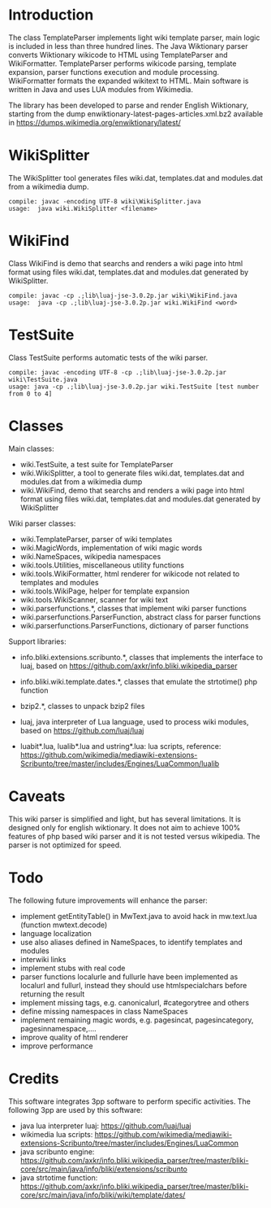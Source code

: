 # Introduction
The class TemplateParser implements light wiki template parser, main logic is included in less than three hundred lines.
The Java Wiktionary parser converts Wiktionary wikicode to HTML using TemplateParser and WikiFormatter.
TemplateParser performs wikicode parsing, template expansion, parser functions execution and module processing.
WikiFormatter formats the expanded wikitext to HTML.
Main software is written in Java and uses LUA modules from Wikimedia.

The library has been developed to parse and render English Wiktionary, starting from the dump enwiktionary-latest-pages-articles.xml.bz2 available in https://dumps.wikimedia.org/enwiktionary/latest/

# WikiSplitter
The WikiSplitter tool generates files wiki.dat, templates.dat and modules.dat from a wikimedia dump.
```
compile: javac -encoding UTF-8 wiki\WikiSplitter.java
usage:  java wiki.WikiSplitter <filename>
```
# WikiFind
Class WikiFind is demo that searchs and renders a wiki page into html format using files wiki.dat, templates.dat and modules.dat generated by WikiSplitter.
```
compile: javac -cp .;lib\luaj-jse-3.0.2p.jar wiki\WikiFind.java
usage:  java -cp .;lib\luaj-jse-3.0.2p.jar wiki.WikiFind <word>
```
# TestSuite
Class TestSuite performs automatic tests of the wiki parser.
```
compile: javac -encoding UTF-8 -cp .;lib\luaj-jse-3.0.2p.jar wiki\TestSuite.java
usage: java -cp .;lib\luaj-jse-3.0.2p.jar wiki.TestSuite [test number from 0 to 4]
```
# Classes
Main classes:
- wiki.TestSuite, a test suite for TemplateParser
- wiki.WikiSplitter, a tool to generate files wiki.dat, templates.dat and modules.dat from a wikimedia dump
- wiki.WikiFind, demo that searchs and renders a wiki page into html format using files wiki.dat, templates.dat and modules.dat generated by WikiSplitter

Wiki parser classes:
- wiki.TemplateParser, parser of wiki templates
- wiki.MagicWords, implementation of wiki magic words
- wiki.NameSpaces, wikipedia namespaces
- wiki.tools.Utilities, miscellaneous utility functions
- wiki.tools.WikiFormatter, html renderer for wikicode not related to templates and modules
- wiki.tools.WikiPage, helper for template expansion
- wiki.tools.WikiScanner, scanner for wiki text
- wiki.parserfunctions.*, classes that implement wiki parser functions
- wiki.parserfunctions.ParserFunction, abstract class for parser functions
- wiki.parserfunctions.ParserFunctions, dictionary of parser functions

Support libraries:
- info.bliki.extensions.scribunto.*, classes that implements the interface to luaj, based on https://github.com/axkr/info.bliki.wikipedia_parser 
- info.bliki.wiki.template.dates.*, classes that emulate the strtotime() php function
- bzip2.*, classes to unpack bzip2 files

- luaj, java interpreter of Lua language, used to process wiki modules, based on https://github.com/luaj/luaj

- luabit\*.lua, lualib\*.lua and ustring\*.lua: lua scripts, reference: https://github.com/wikimedia/mediawiki-extensions-Scribunto/tree/master/includes/Engines/LuaCommon/lualib

# Caveats
This wiki parser is simplified and light, but has several limitations. It is designed only for english wiktionary.
It does not aim to achieve 100% features of php based wiki parser and it is not tested versus wikipedia.
The parser is not optimized for speed.

# Todo
The following future improvements will enhance the parser:
- implement getEntityTable() in MwText.java to avoid hack in mw.text.lua (function mwtext.decode)
- language localization
- use also aliases defined in NameSpaces, to identify templates and modules
- interwiki links
- implement stubs with real code
- parser functions localurle and fullurle have been implemented as localurl and fullurl, instead they should use htmlspecialchars before returning the result
- implement missing tags, e.g. canonicalurl,  #categorytree and others
- define missing namespaces in class NameSpaces
- implement remaining magic words, e.g. pagesincat, pagesincategory, pagesinnamespace,....
- improve quality of html renderer
- improve performance

# Credits
This software integrates 3pp software to perform specific activities.
The following 3pp are used by this software:
- java lua interpreter luaj: https://github.com/luaj/luaj
- wikimedia lua scripts: https://github.com/wikimedia/mediawiki-extensions-Scribunto/tree/master/includes/Engines/LuaCommon
- java scribunto engine: https://github.com/axkr/info.bliki.wikipedia_parser/tree/master/bliki-core/src/main/java/info/bliki/extensions/scribunto
- java strtotime function: https://github.com/axkr/info.bliki.wikipedia_parser/tree/master/bliki-core/src/main/java/info/bliki/wiki/template/dates/
